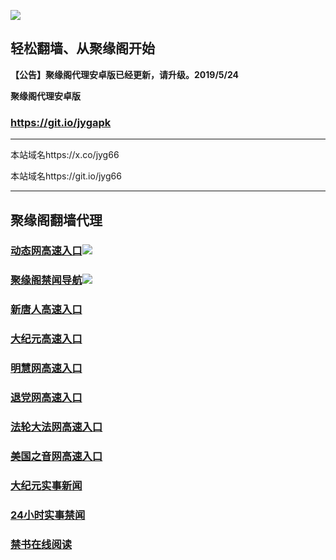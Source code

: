 ![](https://raw.githubusercontent.com/hao369/a/master/j.jpg)



## 轻松翻墙、从聚缘阁开始



**【公告】聚缘阁代理安卓版已经更新，请升级。2019/5/24**

 
**聚缘阁代理安卓版**
### https://git.io/jygapk  

***

本站域名https://x.co/jyg66 

本站域名https://git.io/jyg66



***




## 聚缘阁翻墙代理 




### [动态网高速入口](https://5a.59uap.xyz/hgfff/254)![](http://tupian.425e.eu.org/jygdl.gif)

### [聚缘阁禁闻导航](https://8elc6uq37k.execute-api.ap-northeast-1.amazonaws.com/d2)![](http://tupian.425e.eu.org/jyg.gif)


### [新唐人高速入口](https://5a.59uap.xyz/hgfff/5)

### [大纪元高速入口](https://5a.59uap.xyz/hgfff/7)

### [明慧网高速入口](https://5a.59uap.xyz/hgfff/3)

### [退党网高速入口](https://5a.59uap.xyz/hgfff/8)

### [法轮大法网高速入口](https://5a.59uap.xyz/hgfff/15)

### [美国之音网高速入口](https://5a.59uap.xyz/hgfff/18)










### [大纪元实事新闻](https://git.io/fjmgE)

### [24小时实事禁闻](https://git.io/fj3Go)

### [禁书在线阅读](https://git.io/fjJ5Z)






